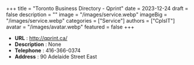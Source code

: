 +++
title = "Toronto Business Directory - Qprint"
date = 2023-12-24
draft = false
description = ""
image = "/images/service.webp"
imageBig = "/images/service.webp"
categories = ["Service"]
authors = ["CplsIT"]
avatar = "/images/avatar.webp"
featured = false
+++


* **URL** :  http://qprint.ca/
* **Description** : None
* **Telephone** : 416-366-0374
* **Address** : 90 Adelaide Street East